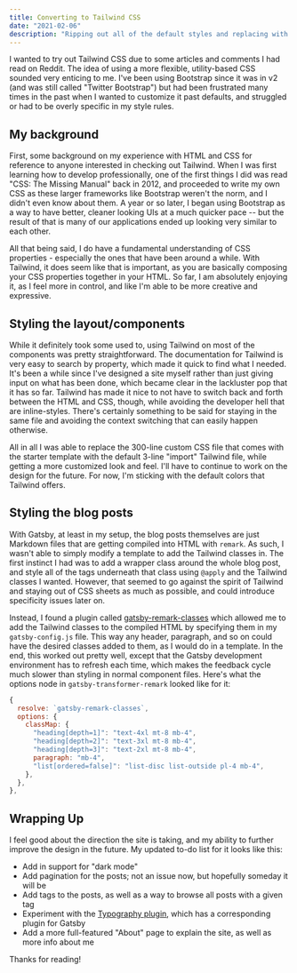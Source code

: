 ```yaml
---
title: Converting to Tailwind CSS
date: "2021-02-06"
description: "Ripping out all of the default styles and replacing with Tailwind CSS"
---
```


I wanted to try out Tailwind CSS due to some articles and comments I had read on Reddit. The idea of using a more flexible, utility-based CSS sounded very enticing to me. I've been using Bootstrap since it was in v2 (and was still called "Twitter Bootstrap") but had been frustrated many times in the past when I wanted to customize it past defaults, and struggled or had to be overly specific in my style rules.

## My background

First, some background on my experience with HTML and CSS for reference to anyone interested in checking out Tailwind. When I was first learning how to develop professionally, one of the first things I did was read "CSS: The Missing Manual" back in 2012, and proceeded to write my own CSS as these larger frameworks like Bootstrap weren't the norm, and I didn't even know about them. A year or so later, I began using Bootstrap as a way to have better, cleaner looking UIs at a much quicker pace -- but the result of that is many of our applications ended up looking very similar to each other.

All that being said, I do have a fundamental understanding of CSS properties - especially the ones that have been around a while. With Tailwind, it does seem like that is important, as you are basically composing your CSS properties together in your HTML. So far, I am absolutely enjoying it, as I feel more in control, and like I'm able to be more creative and expressive.

## Styling the layout/components

While it definitely took some used to, using Tailwind on most of the components was pretty straightforward. The documentation for Tailwind is very easy to search by property, which made it quick to find what I needed. It's been a while since I've designed a site myself rather than just giving input on what has been done, which became clear in the lackluster pop that it has so far. Tailwind has made it nice to not have to switch back and forth between the HTML and CSS, though, while avoiding the developer hell that are inline-styles. There's certainly something to be said for staying in the same file and avoiding the context switching that can easily happen otherwise.

All in all I was able to replace the 300-line custom CSS file that comes with the starter template with the default 3-line "import" Tailwind file, while getting a more customized look and feel. I'll have to continue to work on the design for the future. For now, I'm sticking with the default colors that Tailwind offers.

## Styling the blog posts

With Gatsby, at least in my setup, the blog posts themselves are just Markdown files that are getting compiled into HTML with `remark`. As such, I wasn't able to simply modify a template to add the Tailwind classes in. The first instinct I had was to add a wrapper class around the whole blog post, and style all of the tags underneath that class using `@apply` and the Tailwind classes I wanted. However, that seemed to go against the spirit of Tailwind and staying out of CSS sheets as much as possible, and could introduce specificity issues later on.

Instead, I found a plugin called [gatsby-remark-classes](https://www.gatsbyjs.com/plugins/gatsby-remark-classes/) which allowed me to add the Tailwind classes to the compiled HTML by specifying them in my `gatsby-config.js` file. This way any header, paragraph, and so on could have the desired classes added to them, as I would do in a template. In the end, this worked out pretty well, except that the Gatsby development environment has to refresh each time, which makes the feedback cycle much slower than styling in normal component files. Here's what the options node in `gatsby-transformer-remark` looked like for it:

```js
{
  resolve: `gatsby-remark-classes`,
  options: {
    classMap: {
      "heading[depth=1]": "text-4xl mt-8 mb-4",
      "heading[depth=2]": "text-3xl mt-8 mb-4",
      "heading[depth=3]": "text-2xl mt-8 mb-4",
      paragraph: "mb-4",
      "list[ordered=false]": "list-disc list-outside pl-4 mb-4",
    },
  },
},
```

## Wrapping Up

I feel good about the direction the site is taking, and my ability to further improve the design in the future. My updated to-do list for it looks like this:

- Add in support for "dark mode"
- Add pagination for the posts; not an issue now, but hopefully someday it will be
- Add tags to the posts, as well as a way to browse all posts with a given tag
- Experiment with the [Typography plugin](https://kyleamathews.github.io/typography.js/), which has a corresponding plugin for Gatsby
- Add a more full-featured "About" page to explain the site, as well as more info about me

Thanks for reading!
